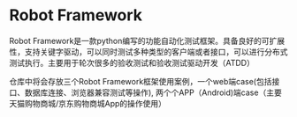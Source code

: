 ﻿# Robot Framework

Robot Framework是一款python编写的功能自动化测试框架。具备良好的可扩展性，支持关键字驱动，可以同时测试多种类型的客户端或者接口，可以进行分布式测试执行。主要用于轮次很多的验收测试和验收测试驱动开发（ATDD）

仓库中将会存放三个Robot Framework框架使用案例，一个web端case(包括接口、数据库连接、浏览器兼容测试等操作),  两个个APP（Android)端case（主要天猫购物商城/京东购物商城App的操作使用）
